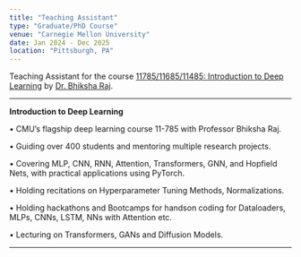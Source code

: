 ```yaml
---
title: "Teaching Assistant"
type: "Graduate/PhD Course"
venue: "Carnegie Mellon University"
date: Jan 2024 - Dec 2025
location: "Pittsburgh, PA"
---
```


Teaching Assistant for the course [11785/11685/11485: Introduction to Deep Learning](https://deeplearning.cs.cmu.edu/) by [Dr. Bhiksha Raj](https://cmu-mlsp.github.io/team/bhiksha_raj).

---

**Introduction to Deep Learning**

• CMU’s flagship deep learning course 11-785 with Professor Bhiksha Raj.

• Guiding over 400 students and mentoring multiple research projects.

• Covering MLP, CNN, RNN, Attention, Transformers, GNN, and Hopfield Nets, with practical applications using PyTorch.

• Holding recitations on Hyperparameter Tuning Methods, Normalizations.

• Holding hackathons and Bootcamps for handson coding for Dataloaders, MLPs, CNNs, LSTM, NNs with Attention etc.

• Lecturing on Transformers, GANs and Diffusion Models.

---
